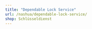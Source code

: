 ```yaml
---
title: "Dependable Lock Service"
url: /nashua/dependable-lock-service/
shop: Schlüsseldienst
---
```

